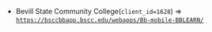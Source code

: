  - Bevill State Community College(`client_id=1628`) => [`https://bsccbbapp.bscc.edu/webapps/Bb-mobile-BBLEARN/`](https://bsccbbapp.bscc.edu/webapps/Bb-mobile-BBLEARN/)
